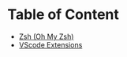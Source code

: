 # Table of Content

- [Zsh (Oh My Zsh)](https://github.com/MohAnghabo/ubuntu-quick-start/blob/master/zsh.md)
- [VScode Extensions](https://github.com/MohAnghabo/ubuntu-quick-start/blob/master/vscode-extensions.md)
